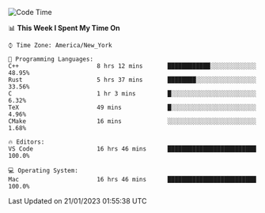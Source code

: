 <!--START_SECTION:waka-->
![Code Time](http://img.shields.io/badge/Code%20Time-64%20hrs%2036%20mins-blue)

📊 **This Week I Spent My Time On** 

```text
⌚︎ Time Zone: America/New_York

💬 Programming Languages: 
C++                      8 hrs 12 mins       ████████████░░░░░░░░░░░░░   48.95% 
Rust                     5 hrs 37 mins       ████████░░░░░░░░░░░░░░░░░   33.56% 
C                        1 hr 3 mins         █░░░░░░░░░░░░░░░░░░░░░░░░   6.32% 
TeX                      49 mins             █░░░░░░░░░░░░░░░░░░░░░░░░   4.96% 
CMake                    16 mins             ░░░░░░░░░░░░░░░░░░░░░░░░░   1.68%

🔥 Editors: 
VS Code                  16 hrs 46 mins      █████████████████████████   100.0%

💻 Operating System: 
Mac                      16 hrs 46 mins      █████████████████████████   100.0%

```


 Last Updated on 21/01/2023 01:55:38 UTC
<!--END_SECTION:waka-->
